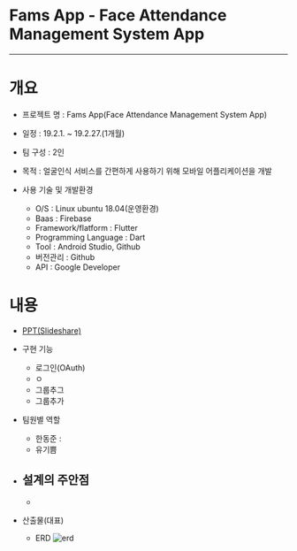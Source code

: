 # Fams App - Face Attendance Management System App
-----


# 개요
* 프로젝트 명 : Fams App(Face Attendance Management System App)

* 일정 : 19.2.1. ~ 19.2.27.(1개월)

* 팀 구성 : 2인

* 목적 : 얼굴인식 서비스를 간편하게 사용하기 위해 모바일 어플리케이션을 개발
           
* 사용 기술 및 개발환경
   - O/S : Linux ubuntu 18.04(운영환경)
   - Baas : Firebase
   - Framework/flatform : Flutter
   - Programming Language : Dart
   - Tool : Android Studio, Github
   - 버전관리 : Github
   - API : Google Developer
   
# 내용
* [PPT(Slideshare)](https://www.slideshare.net/DongJunHan2/fams-236356538)

* 구현 기능
   - 로그인(OAuth)
   - ㅇ
   - 그룹추그
   - 그룹추가
   
* 팀원별 역할
   - 한동준 :
   - 유기쁨
   
* 설계의 주안점
   - 
   - 
      
* 산출물(대표)
   - ERD
     ![erd](./src/main/webapp/resources/Image/result/erd.png)

